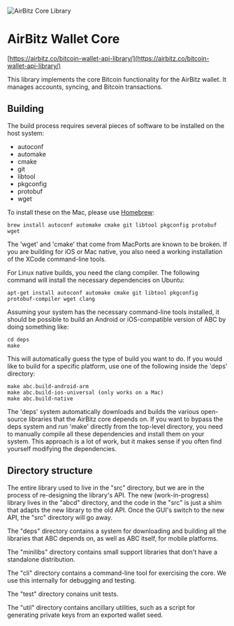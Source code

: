 ![AirBitz Core Library](http://airbitz.co/static/img/bitcoin-wallet/section-bitcoin-wallet-platform-bg.jpg)
# AirBitz Wallet Core
[https://airbitz.co/bitcoin-wallet-api-library/](https://airbitz.co/bitcoin-wallet-api-library/)

This library implements the core Bitcoin functionality for the AirBitz wallet.
It manages accounts, syncing, and Bitcoin transactions.

## Building

The build process requires several pieces of software to be installed on the
host system:

* autoconf
* automake
* cmake
* git
* libtool
* pkgconfig
* protobuf
* wget

To install these on the Mac, please use [Homebrew](http://brew.sh/):

    brew install autoconf automake cmake git libtool pkgconfig protobuf wget

The 'wget' and 'cmake' that come from MacPorts are known to be broken.
If you are building for iOS or Mac native, you also need a working installation
of the XCode command-line tools.

For Linux native builds, you need the clang compiler.
The following command will install the necessary dependencies on Ubuntu:

    apt-get install autoconf automake cmake git libtool pkgconfig protobuf-compiler wget clang

Assuming your system has the necessary command-line tools installed, it should
be possible to build an Android or iOS-compatible version of ABC by doing
something like:

    cd deps
    make

This will automatically guess the type of build you want to do. If you would
like to build for a specific platform, use one of the following inside the
'deps' directory:

    make abc.build-android-arm
    make abc.build-ios-universal (only works on a Mac)
    make abc.build-native

The 'deps' system automatically downloads and builds the various open-source
libraries that the AirBitz core depends on. If you want to bypass the deps
system and run 'make' directly from the top-level directory, you need to
manually compile all these dependencies and install them on your system. This
approach is a lot of work, but it makes sense if you often find yourself
modifying the dependencies.

## Directory structure

The entire library used to live in the "src" directory, but we are in the
process of re-designing the library's API. The new (work-in-progress) library
lives in the "abcd" directory, and the code in the "src" is just a shim that
adapts the new library to the old API. Once the GUI's switch to the new API,
the "src" directory will go away.

The "deps" directory contains a system for downloading and building all the
libraries that ABC depends on, as well as ABC itself, for mobile platforms.

The "minilibs" directory contains small support libraries that don't have
a standalone distribution.

The "cli" directory contains a command-line tool for exercising the core.
We use this internally for debugging and testing.

The "test" directory conains unit tests.

The "util" directory contains ancillary utilities,
such as a script for generating private keys from an exported wallet seed.
